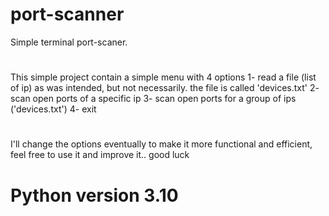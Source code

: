 # port-scanner
  Simple terminal port-scaner.
#
  This simple project contain a simple menu with 4 options
  1- read a file (list of ip) as was intended, but not necessarily. the file is called 'devices.txt'
  2- scan open ports of a specific ip
  3- scan open ports for a group of ips ('devices.txt')
  4- exit
#
  I'll change the options eventually to make it more functional and efficient, feel free to use it and improve it.. good luck

# Python version 3.10
